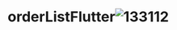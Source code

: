 # orderListFlutter![133112](https://user-images.githubusercontent.com/58654924/193100815-402ecccc-55f1-47e5-a5c0-cca30ebad610.png)
